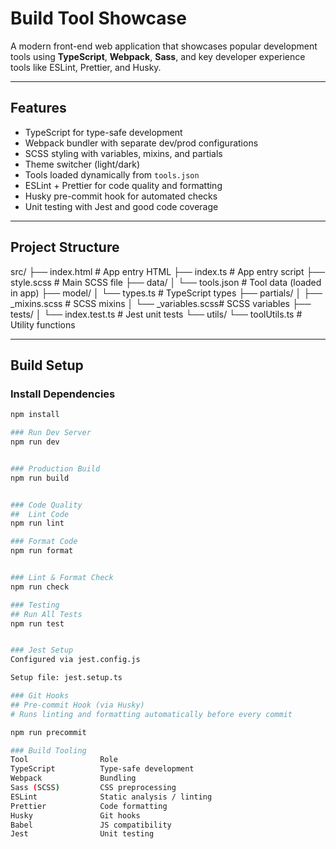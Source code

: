 # Build Tool Showcase

A modern front-end web application that showcases popular development tools using **TypeScript**, **Webpack**, **Sass**, and key developer experience tools like ESLint, Prettier, and Husky.

---

## Features

- TypeScript for type-safe development
- Webpack bundler with separate dev/prod configurations
- SCSS styling with variables, mixins, and partials
- Theme switcher (light/dark)
- Tools loaded dynamically from `tools.json`
- ESLint + Prettier for code quality and formatting
- Husky pre-commit hook for automated checks
- Unit testing with Jest and good code coverage

---

## Project Structure

src/
├── index.html # App entry HTML
├── index.ts # App entry script
├── style.scss # Main SCSS file
├── data/
│ └── tools.json # Tool data (loaded in app)
├── model/
│ └── types.ts # TypeScript types
├── partials/
│ ├── \_mixins.scss # SCSS mixins
│ └── \_variables.scss# SCSS variables
├── tests/
│ └── index.test.ts # Jest unit tests
└── utils/
└── toolUtils.ts # Utility functions

---

## Build Setup

### Install Dependencies

```bash
npm install

### Run Dev Server
npm run dev


### Production Build
npm run build


### Code Quality
##  Lint Code
npm run lint

### Format Code
npm run format


### Lint & Format Check
npm run check

### Testing
## Run All Tests
npm run test


### Jest Setup
Configured via jest.config.js

Setup file: jest.setup.ts

### Git Hooks
## Pre-commit Hook (via Husky)
# Runs linting and formatting automatically before every commit

npm run precommit

### Build Tooling
Tool	            Role
TypeScript	        Type-safe development
Webpack	            Bundling
Sass (SCSS)	        CSS preprocessing
ESLint	            Static analysis / linting
Prettier	        Code formatting
Husky	            Git hooks
Babel	            JS compatibility
Jest	            Unit testing



```
